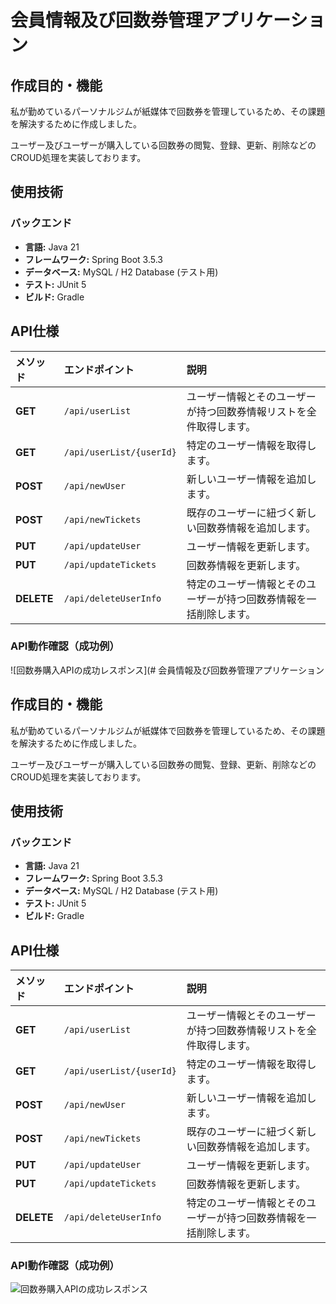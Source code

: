 # 会員情報及び回数券管理アプリケーション
## 作成目的・機能
私が勤めているパーソナルジムが紙媒体で回数券を管理しているため、その課題を解決するために作成しました。

ユーザー及びユーザーが購入している回数券の閲覧、登録、更新、削除などのCROUD処理を実装しております。

##  使用技術 

### バックエンド
- **言語:** Java 21
- **フレームワーク:** Spring Boot 3.5.3
- **データベース:** MySQL / H2 Database (テスト用)
- **テスト:** JUnit 5
- **ビルド:** Gradle

##  API仕様 

| メソッド | エンドポイント | 説明 |
| :--- | :--- | :--- |
| **GET** | `/api/userList` | ユーザー情報とそのユーザーが持つ回数券情報リストを全件取得します。 |
| **GET** | `/api/userList/{userId}` | 特定のユーザー情報を取得します。 |
| **POST** |  `/api/newUser` | 新しいユーザー情報を追加します。 |
| **POST** |  `/api/newTickets` | 既存のユーザーに紐づく新しい回数券情報を追加します。 |
| **PUT** |  `/api/updateUser` | ユーザー情報を更新します。 |
| **PUT** |  `/api/updateTickets` | 回数券情報を更新します。 |
| **DELETE** |  `/api/deleteUserInfo` | 特定のユーザー情報とそのユーザーが持つ回数券情報を一括削除します。 |

###  API動作確認（成功例）
![回数券購入APIの成功レスポンス](# 会員情報及び回数券管理アプリケーション
## 作成目的・機能
私が勤めているパーソナルジムが紙媒体で回数券を管理しているため、その課題を解決するために作成しました。

ユーザー及びユーザーが購入している回数券の閲覧、登録、更新、削除などのCROUD処理を実装しております。

##  使用技術 

### バックエンド
- **言語:** Java 21
- **フレームワーク:** Spring Boot 3.5.3
- **データベース:** MySQL / H2 Database (テスト用)
- **テスト:** JUnit 5
- **ビルド:** Gradle

##  API仕様 

| メソッド | エンドポイント | 説明 |
| :--- | :--- | :--- |
| **GET** | `/api/userList` | ユーザー情報とそのユーザーが持つ回数券情報リストを全件取得します。 |
| **GET** | `/api/userList/{userId}` | 特定のユーザー情報を取得します。 |
| **POST** |  `/api/newUser` | 新しいユーザー情報を追加します。 |
| **POST** |  `/api/newTickets` | 既存のユーザーに紐づく新しい回数券情報を追加します。 |
| **PUT** |  `/api/updateUser` | ユーザー情報を更新します。 |
| **PUT** |  `/api/updateTickets` | 回数券情報を更新します。 |
| **DELETE** |  `/api/deleteUserInfo` | 特定のユーザー情報とそのユーザーが持つ回数券情報を一括削除します。 |

###  API動作確認（成功例）
![回数券購入APIの成功レスポンス](<img width="1266" height="629" alt="スクリーンショット 2025-09-29 222447" src="https://github.com/user-attachments/assets/342ae55c-5252-4834-91c1-977e291e6234" />
)
